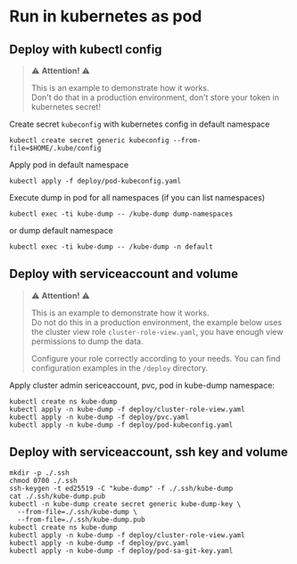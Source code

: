 # Run in kubernetes as pod

## Deploy with kubectl config

> ⚠️ **Attention!** ⚠️
> 
> This is an example to demonstrate how it works.  
> Don't do that in a production environment,
> don't store your token in kubernetes secret!

Create secret `kubeconfig` with kubernetes config in default namespace

```shell
kubectl create secret generic kubeconfig --from-file=$HOME/.kube/config
```

Apply pod in default namespace

```shell
kubectl apply -f deploy/pod-kubeconfig.yaml
```

Execute dump in pod for all namespaces (if you can list namespaces)

```shell
kubectl exec -ti kube-dump -- /kube-dump dump-namespaces
```

or dump default namespace

```shell
kubectl exec -ti kube-dump -- /kube-dump -n default
```

## Deploy with serviceaccount and volume

> ⚠️ **Attention!** ⚠️
> 
> This is an example to demonstrate how it works.  
> Do not do this in a production environment,
> the example below uses the cluster view role `cluster-role-view.yaml`,
> you have enough view permissions to dump the data.
> 
> Configure your role correctly according to your needs.
> You can find configuration examples in the `/deploy` directory.

Apply cluster admin sericeaccount, pvc, pod in kube-dump namespace:

```shell
kubectl create ns kube-dump
kubectl apply -n kube-dump -f deploy/cluster-role-view.yaml
kubectl apply -n kube-dump -f deploy/pvc.yaml
kubectl apply -n kube-dump -f deploy/pod-kubeconfig.yaml
```

## Deploy with serviceaccount, ssh key and volume

```shell
mkdir -p ./.ssh
chmod 0700 ./.ssh
ssh-keygen -t ed25519 -C "kube-dump" -f ./.ssh/kube-dump
cat ./.ssh/kube-dump.pub
kubectl -n kube-dump create secret generic kube-dump-key \
  --from-file=./.ssh/kube-dump \
  --from-file=./.ssh/kube-dump.pub
kubectl create ns kube-dump
kubectl apply -n kube-dump -f deploy/cluster-role-view.yaml
kubectl apply -n kube-dump -f deploy/pvc.yaml
kubectl apply -n kube-dump -f deploy/pod-sa-git-key.yaml
```
